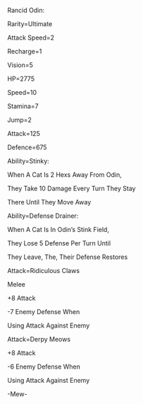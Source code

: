 Rancid Odin:

Rarity=Ultimate

Attack Speed=2

Recharge=1

Vision=5

HP=2775

Speed=10

Stamina=7

Jump=2

Attack=125

Defence=675

Ability=Stinky:

When A Cat Is 2 Hexs Away From Odin,

They Take 10 Damage Every Turn They Stay

There Until They Move Away

Ability=Defense Drainer:

When A Cat Is In Odin’s Stink Field,

They Lose 5 Defense Per Turn Until

They Leave, The, Their Defense Restores

Attack=Ridiculous Claws

Melee

+8 Attack

-7 Enemy Defense When 

Using Attack Against Enemy

Attack=Derpy Meows

+8 Attack

-6 Enemy Defense When

Using Attack Against Enemy

-Mew-

